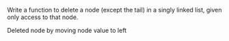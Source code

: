 Write a function to delete a node (except the tail) in a singly linked list, given only access to that node.

Deleted node by moving node value to left
